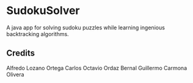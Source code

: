 # SudokuSolver
A java app for solving sudoku puzzles while learning ingenious backtracking algorithms.

## Credits

Alfredo Lozano Ortega
Carlos Octavio Ordaz Bernal
Guillermo Carmona Olivera
